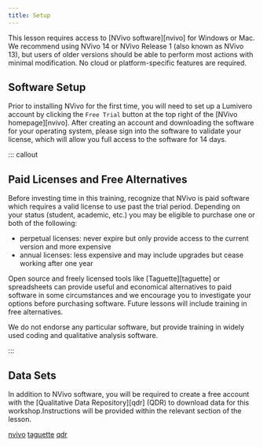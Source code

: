 ```yaml
---
title: Setup
---
```


This lesson requires access to [NVivo software][nvivo] for Windows or Mac. We recommend using NVivo 14 or NVivo Release 1 (also known as NVivo 13), but users of older versions should be able to perform most actions with minimal modification. No cloud or platform-specific features are required.

## Software Setup

Prior to installing NVivo for the first time, you will need to set up a Lumivero account by clicking the `Free Trial` button at the top right of the [NVivo homepage][nvivo]. After creating an account and downloading the software for your operating system, please sign into the software to validate your license, which will allow you full access to the software for 14 days.

::: callout 

## Paid Licenses and Free Alternatives

Before investing time in this training, recognize that NVivo is paid software which requires a valid license to use past the trial period. Depending on your status (student, academic, etc.) you may be eligible to purchase one or both of the following:
- perpetual licenses: never expire but only provide access to the current version and more expensive
- annual licenses: less expensive and may include upgrades but cease working after one year

Open source and freely licensed tools like [Taguette][taguette] or spreadsheets can provide useful and economical alternatives to paid software in some circumstances and we encourage you to investigate your options before purchasing software. Future lessons will include training in free alternatives.

We do not endorse any particular software, but provide training in widely used coding and qualitative analysis software.

:::

## Data Sets

In addition to NVivo software, you will be required to create a free account with the [Qualitative Data Repository][qdr] (QDR) to download data for this workshop.Instructions will be provided within the relevant section of the lesson.

[nvivo](https://lumivero.com/products/nvivo/)
[taguette](https://www.taguette.org/)
[qdr](https://qdr.syr.edu/)
